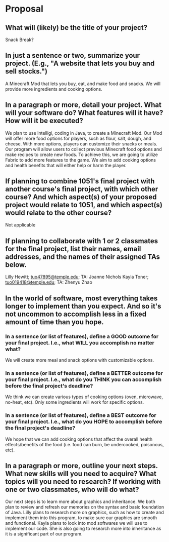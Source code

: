 # Proposal

## What will (likely) be the title of your project?

Snack Break?

## In just a sentence or two, summarize your project. (E.g., "A website that lets you buy and sell stocks.")

A Minecraft Mod that lets you buy, eat, and make food and snacks. We will provide more ingredients and cooking options.

## In a paragraph or more, detail your project. What will your software do? What features will it have? How will it be executed?

We plan to use Intelligi, coding in Java, to create a Minecraft Mod. Our Mod will offer more food options for players, such as flour, salt, dough, and cheese. With more options, players can customize their snacks or meals. Our program will allow users to collect previous Minecraft food options and make recipes to create new foods. To achieve this, we are going to utilize Fabric to add more features to the game. We aim to add cooking options and health benefits that will either help or harm the player. 

## If planning to combine 1051's final project with another course's final project, with which other course? And which aspect(s) of your proposed project would relate to 1051, and which aspect(s) would relate to the other course?

Not applicable

## If planning to collaborate with 1 or 2 classmates for the final project, list their names, email addresses, and the names of their assigned TAs below.

Lilly Hewitt; tuo47895@temple.edu; TA: Joanne Nichols
Kayla Toner; tuo019418@temple.edu; TA: Zhenyu Zhao

## In the world of software, most everything takes longer to implement than you expect. And so it's not uncommon to accomplish less in a fixed amount of time than you hope.

### In a sentence (or list of features), define a GOOD outcome for your final project. I.e., what WILL you accomplish no matter what?

We will create more meal and snack options with customizable options.

### In a sentence (or list of features), define a BETTER outcome for your final project. I.e., what do you THINK you can accomplish before the final project's deadline?

We think we can create various types of cooking options (oven, microwave, no-heat, etc). Only some ingredients will work for specific options. 

### In a sentence (or list of features), define a BEST outcome for your final project. I.e., what do you HOPE to accomplish before the final project's deadline?

We hope that we can add cooking options that affect the overall health effects/benefits of the food (i.e. food can burn, be undercooked, poisonous, etc). 

## In a paragraph or more, outline your next steps. What new skills will you need to acquire? What topics will you need to research? If working with one or two classmates, who will do what?

Our next steps is to learn more about graphics and inheritance. We both plan to review and refresh our memories on the syntax and basic foundation of Java. Lilly plans to research more on graphics, such as how to create and implement them into this program, to make sure our graphics are smooth and functional. Kayla plans to look into mod softwares we will use to implement our code. She is also going to research more into inheritance as it is a significant part of our program.  
